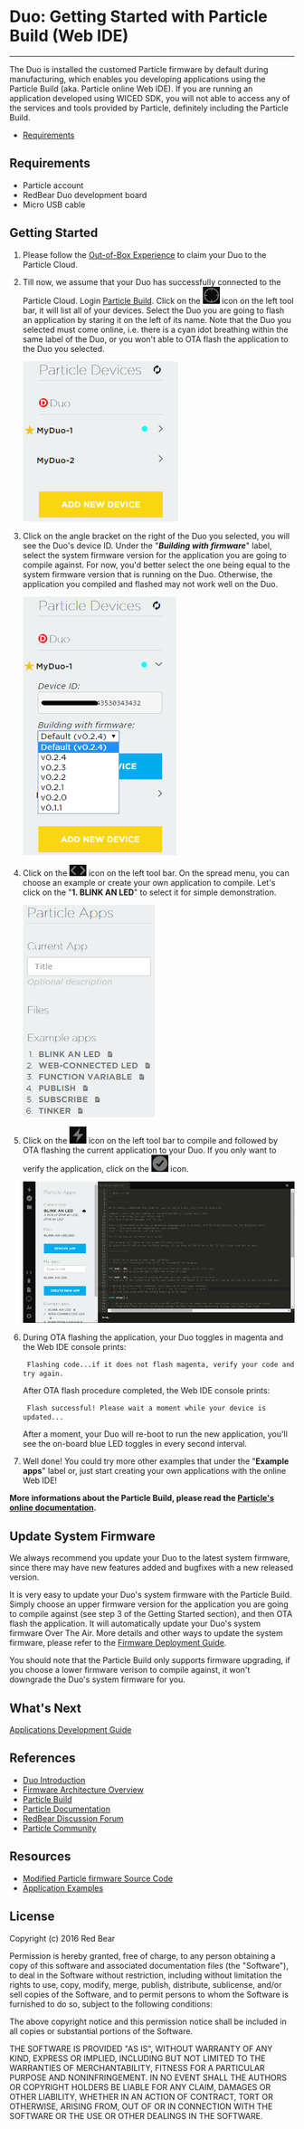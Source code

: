 # Duo: Getting Started with Particle Build (Web IDE)
---

The Duo is installed the customed Particle firmware by default during manufacturing, which enables you developing applications using the Particle Build (aka. Particle online Web IDE). If you are running an application developed using WICED SDK, you will not able to access any of the services and tools provided by Particle, definitely including the Particle Build.

* [Requirements](#requirements)


## <span id="requirements">Requirements</span>

* Particle account
* RedBear Duo development board
* Micro USB cable 


## Getting Started

1. Please follow the [Out-of-Box Experience](out_of_box_experience.md) to claim your Duo to the Particle Cloud.

2. Till now, we assume that your Duo has successfully connected to the Particle Cloud. Login [Particle Build](https://build.particle.io). Click on the ![image](images/Devices.png) icon on the left tool bar, it will list all of your devices. Select the Duo you are going to flash an application by staring it on the left of its name. Note that the Duo you selected must come online, i.e. there is a cyan idot breathing within the same label of the Duo, or you won't able to OTA flash the application to the Duo you selected.

    ![image](images/Build_Devices.png)

3. Click on the angle bracket on the right of the Duo you selected, you will see the Duo's device ID. Under the "***Building with firmware***" label, select the system firmware version for the application you are going to compile against. For now, you'd better select the one being equal to the system firmware version that is running on the Duo. Otherwise, the application you compiled and flashed may not work well on the Duo.

    ![image](images/FW_Version.png)

4. Click on the ![image](images/Code.png) icon on the left tool bar. On the spread menu, you can choose an example or create your own application to compile. Let's click on the "**1. BLINK AN LED**" to select it for  simple demonstration.

    ![image](images/Build_Code_Apps.png) 

5. Click on the ![image](images/FlashBlink.png) icon on the left tool bar to compile and followed by OTA flashing the current application to your Duo. If you only want to verify the application, click on the ![image](images/Verify.png) icon.

    ![image](images/Build_Example.png)

6. During OTA flashing the application, your Duo toggles in magenta and the Web IDE console prints:

        Flashing code...if it does not flash magenta, verify your code and try again.

    After OTA flash procedure completed, the Web IDE console prints:

        Flash successful! Please wait a moment while your device is updated...

    After a moment, your Duo will re-boot to run the new application, you'll see the on-board blue LED toggles in every second interval.

7. Well done! You could try more other examples that under the "**Example apps**" label or, just start creating your own applications with the online Web IDE!

**More informations about the Particle Build, please read the [Particle's online documentation](https://docs.particle.io/guide/getting-started/build/photon/).**


## Update System Firmware

We always recommend you update your Duo to the latest system firmware, since there may have new features added and bugfixes with a new released version. 

It is very easy to update your Duo's system firmware with the Particle Build. Simply choose an upper firmware version for the application you are going to compile against (see step 3 of the Getting Started section), and then OTA flash the application. It will automatically update your Duo's system firmware Over The Air. More details and other ways to update the system firmware, please refer to the [Firmware Deployment Guide](duo_firmware_deployment_guide.md).

You should note that the Particle Build only supports firmware upgrading, if you choose a lower firmware verison to compile against, it won't downgrade  the Duo's system firmware for you.


## What's Next

[Applications Development Guide](applications_development_guide.md)


## References

* [Duo Introduction](duo_introduction.md)
* [Firmware Architecture Overview](firmware_architecture_overview.md)
* [Particle Build](https://build.particle.io)
* [Particle Documentation](https://docs.particle.io/guide/getting-started/intro/photon/)
* [RedBear Discussion Forum](http://discuss.redbear.cc/)
* [Particle Community](https://community.particle.io/)


## Resources

* [Modified Particle firmware Source Code](https://github.com/redbear/firmware)
* [Application Examples](https://github.com/redbear/STM32-Arduino/tree/master/arduino/libraries/RedBear_Duo)


## License

Copyright (c) 2016 Red Bear

Permission is hereby granted, free of charge, to any person obtaining a copy of this software and associated documentation files (the "Software"), to deal in the Software without restriction, including without limitation the rights to use, copy, modify, merge, publish, distribute, sublicense, and/or sell copies of the Software, and to permit persons to whom the Software is furnished to do so, subject to the following conditions:

The above copyright notice and this permission notice shall be included in all copies or substantial portions of the Software.

THE SOFTWARE IS PROVIDED "AS IS", WITHOUT WARRANTY OF ANY KIND, EXPRESS OR IMPLIED, INCLUDING BUT NOT LIMITED TO THE WARRANTIES OF MERCHANTABILITY, FITNESS FOR A PARTICULAR PURPOSE AND NONINFRINGEMENT. IN NO EVENT SHALL THE AUTHORS OR COPYRIGHT HOLDERS BE LIABLE FOR ANY CLAIM, DAMAGES OR OTHER LIABILITY, WHETHER IN AN ACTION OF CONTRACT, TORT OR OTHERWISE, ARISING FROM, OUT OF OR IN CONNECTION WITH THE SOFTWARE OR THE USE OR OTHER DEALINGS IN THE SOFTWARE.